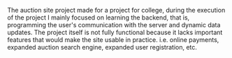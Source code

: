 The auction site project made for a project for college, during the execution of the project I mainly focused on learning the backend, that is, programming the user's communication with the server and dynamic data updates. The project itself is not fully functional because it lacks important features that would make the site usable in practice. i.e. online payments, expanded auction search engine, expanded user registration, etc.
